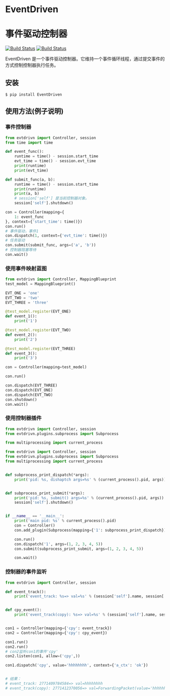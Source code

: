 EventDriven
=========================

# 事件驱动控制器

[![Build Status](https://img.shields.io/badge/build-beta-red.svg)](https://github.com/ZSAIm/EventDriven)
[![Build Status](https://img.shields.io/badge/pypi-v0.0.0-blue.svg)](https://pypi.org/project/EventDriven/)

EventDriven 是一个事件驱动控制器。它维持一个事件循环线程，通过提交事件的方式控制控制器执行任务。


## 安装

    $ pip install EventDriven


## 使用方法(例子说明)

### 事件控制器

```python
from evtdrivn import Controller, session
from time import time

def event_func():
    runtime = time() - session.start_time
    evt_time = time() - session.evt_time
    print(runtime)
    print(evt_time)

def submit_func(a, b):
    runtime = time() - session.start_time
    print(runtime)
    print(a, b)
    # session['self'] 是当前控制器对象。
    session['self'].shutdown()

con = Controller(mapping={
    1: event_func
}, context={'start_time': time()})
con.run()
# 事件驱动，事件1
con.dispatch(1, context={'evt_time': time()})
# 任务驱动
con.submit(submit_func, args=('a', 'b'))
# 控制器阻塞等待
con.wait()

```

### 使用事件映射蓝图
```python
from evtdrivn import Controller, MappingBlueprint
test_model = MappingBlueprint()

EVT_ONE = 'one'
EVT_TWO = 'two'
EVT_THREE = 'three'

@test_model.register(EVT_ONE)
def event_1():
    print('1')

@test_model.register(EVT_TWO)
def event_2():
    print('2')

@test_model.register(EVT_THREE)
def event_3():
    print('3')

con = Controller(mapping=test_model)

con.run()

con.dispatch(EVT_THREE)
con.dispatch(EVT_ONE)
con.dispatch(EVT_TWO)
con.shutdown()
con.wait()

```


### 使用控制器插件
```python
from evtdrivn import Controller, session
from evtdrivn.plugins.subprocess import Subprocess

from multiprocessing import current_process

from evtdrivn import Controller, session
from evtdrivn.plugins.subprocess import Subprocess
from multiprocessing import current_process


def subprocess_print_dispatch(*args):
    print('pid: %s, dishaptch args=%s' % (current_process().pid, args))


def subprocess_print_submit(*args):
    print('pid: %s, submit() args=%s' % (current_process().pid, args))
    session['self'].shutdown()


if __name__ == '__main__':
    print('main pid: %s' % current_process().pid)
    con = Controller()
    con.add_plugin(Subprocess(mapping={'1': subprocess_print_dispatch}))

    con.run()
    con.dispatch('1', args=(1, 2, 3, 4, 5))
    con.submit(subprocess_print_submit, args=(1, 2, 3, 4, 5))

    con.wait()


```

### 控制器的事件监听

```python
from evtdrivn import Controller, session

def event_track():
    print('event_track: %s=> val=%s' % (session['self'].name, session['val']))


def cpy_event():
    print('event_track(copy): %s=> val=%s' % (session['self'].name, session['val']))


con1 = Controller(mapping={'cpy': event_track})
con2 = Controller(mapping={'cpy': cpy_event})

con1.run()
con2.run()
# con2监听con1的事件'cpy'
con2.listen(con1, allow=('cpy',))

con1.dispatch('cpy', value='hhhhhhhh', context={'a_ctx': 'ok'})


# 结果：
# event_track: 2771409784584=> val=hhhhhhhh
# event_track(copy): 2771412370056=> val=ForwardingPacket(value='hhhhhhhh', context={'a_ctx': 'ok'})

```




